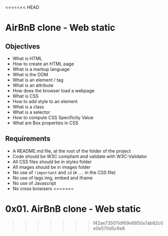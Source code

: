 <<<<<<< HEAD
# AirBnB clone - Web static


## Objectives
+ What is HTML
+ How to create an HTML page
+ What is a markup language
+ What is the DOM
+ What is an element / tag
+ What is an attribute
+ How does the browser load a webpage
+ What is CSS
+ How to add style to an element
+ What is a class
+ What is a selector
+ How to compute CSS Specificity Value
+ What are Box properties in CSS 

## Requirements
+ A README.md file, at the root of the folder of the project
+ Code should be W3C compliant and validate with W3C-Validator
+ All CSS files should be in styles folder
+ All images should be in images folder
+ No use of `!important` and `id` (`#...` in the CSS file)
+ No use of tags img, embed and iframe
+ No use of Javascript
+ No cross browsers
=======
# 0x01. AirBnB clone - Web static
>>>>>>> f42ae735011df69e6850a7ab82c0e0e570d5c6e8
